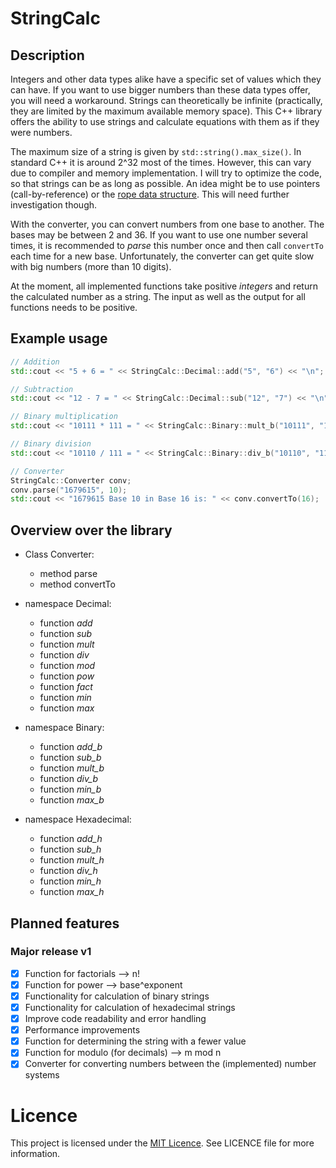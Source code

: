 # StringCalc

## Description

Integers and other data types alike have a specific set of values which they can have. If you want to use bigger numbers than these data types offer, you will need a workaround. Strings can theoretically be infinite (practically, they are limited by the maximum available memory space). This C++ library offers the ability to use strings and calculate equations with them as if they were numbers.

The maximum size of a string is given by `std::string().max_size()`. In standard C++ it is around 2^32 most of the times. However, this can vary due to compiler and memory implementation. I will try to optimize the code, so that strings can be as long as possible. An idea might be to use pointers (call-by-reference) or the [rope data structure](https://en.wikipedia.org/wiki/Rope_(data_structure)). This will need further investigation though.

With the converter, you can convert numbers from one base to another. The bases may be between 2 and 36. If you want to use one number several times, it is recommended to _parse_ this number once and then call `convertTo` each time for a new base. Unfortunately, the converter can get quite slow with big numbers (more than 10 digits).

At the moment, all implemented functions take positive _integers_ and return the calculated number as a string. The input as well as the output for all functions needs to be positive.

## Example usage

```cpp
// Addition
std::cout << "5 + 6 = " << StringCalc::Decimal::add("5", "6") << "\n";

// Subtraction
std::cout << "12 - 7 = " << StringCalc::Decimal::sub("12", "7") << "\n";

// Binary multiplication
std::cout << "10111 * 111 = " << StringCalc::Binary::mult_b("10111", "111") << "\n";

// Binary division
std::cout << "10110 / 111 = " << StringCalc::Binary::div_b("10110", "111") << "\n";

// Converter
StringCalc::Converter conv;
conv.parse("1679615", 10);
std::cout << "1679615 Base 10 in Base 16 is: " << conv.convertTo(16);
```

## Overview over the library

- Class Converter:
    - method parse
    - method convertTo

- namespace Decimal:
    - function _add_
    - function _sub_
    - function _mult_
    - function _div_
    - function _mod_
    - function _pow_
    - function _fact_
    - function _min_
    - function _max_

- namespace Binary:
    - function _add\_b_
    - function _sub\_b_
    - function _mult\_b_
    - function _div\_b_
    - function _min\_b_
    - function _max\_b_

- namespace Hexadecimal:
    - function _add\_h_
    - function _sub\_h_
    - function _mult\_h_
    - function _div\_h_
    - function _min\_h_
    - function _max\_h_

## Planned features

### Major release v1

- [x] Function for factorials --> n!
- [x] Function for power --> base^exponent
- [x] Functionality for calculation of binary strings
- [x] Functionality for calculation of hexadecimal strings
- [x] Improve code readability and error handling
- [x] Performance improvements
- [x] Function for determining the string with a fewer value
- [x] Function for modulo (for decimals) --> m mod n
- [x] Converter for converting numbers between the (implemented) number systems

# Licence

This project is licensed under the [MIT Licence](https://mit-license.org/). See LICENCE file for more information.
